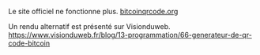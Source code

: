 Le site officiel ne fonctionne plus.
[bitcoinqrcode.org](http://bitcoinqrcode.org)

Un rendu alternatif est présenté sur Visionduweb.
https://www.visionduweb.fr/blog/13-programmation/66-generateur-de-qr-code-bitcoin

